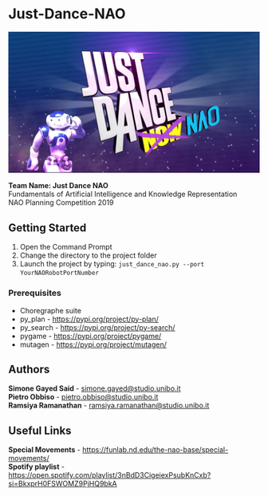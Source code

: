# Just-Dance-NAO

![Image description](JustDanceNao.jpg)

**Team Name: Just Dance NAO** </br>
Fundamentals of Artificial Intelligence and Knowledge Representation </br>
NAO Planning Competition 2019 </br>

## Getting Started
1. Open the Command Prompt </br>
2. Change the directory to the project folder </br>
3. Launch the project by typing: `just_dance_nao.py --port YourNAORobotPortNumber`  </br>

### Prerequisites
- Choregraphe suite
- py_plan - https://pypi.org/project/py-plan/</br>
- py_search - https://pypi.org/project/py-search/</br>
- pygame - https://pypi.org/project/pygame/</br>
- mutagen - https://pypi.org/project/mutagen/</br>

## Authors

**Simone Gayed Said** - simone.gayed@studio.unibo.it </br>
**Pietro Obbiso** - pietro.obbiso@studio.unibo.it </br>
**Ramsiya Ramanathan** - ramsiya.ramanathan@studio.unibo.it </br>

## Useful Links

**Special Movements** - https://funlab.nd.edu/the-nao-base/special-movements/ </br>
**Spotify playlist** - https://open.spotify.com/playlist/3nBdD3CigeiexPsubKnCxb?si=BkxprH0FSWOMZ9PjHQ9bkA


